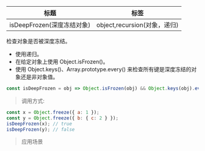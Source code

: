 |  标题   | 标签  |
|  ----  | ----  |
| isDeepFrozen(深度冻结对象) | object,recursion(对象，递归) |

检查对象是否被深度冻结。

* 使用递归。
* 在给定对象上使用 Object.isFrozen()。
* 使用 Object.keys()、Array.prototype.every() 来检查所有键是深度冻结的对象还是非对象值。

```js
const isDeepFrozen = obj => Object.isFrozen(obj) && Object.keys(obj).every(val => typeof val !== 'object' || isDeepFrozen(obj[val]));
```

> 调用方式:

```js
const x = Object.freeze({ a: 1 });
const y = Object.freeze({ b: { c: 2 } });
isDeepFrozen(x); // true
isDeepFrozen(y); // false
```

> 应用场景
